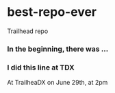 # best-repo-ever
Trailhead repo

### In the beginning, there was ...

### I did this line at TDX
At TrailheaDX on June 29th, at 2pm

